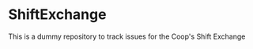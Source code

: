 ShiftExchange
=============

This is a dummy repository to track issues for the Coop's Shift Exchange
